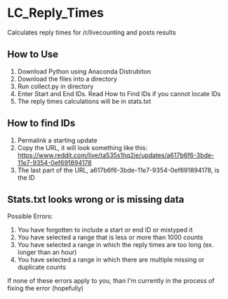 # LC_Reply_Times
Calculates reply times for /r/livecounting and posts results

## How to Use

1. Download Python using Anaconda Distrubiton
2. Download the files into a directory
3. Run collect.py in directory
4. Enter Start and End IDs. Read How to Find IDs if you cannot locate IDs
5. The reply times calculations will be in stats.txt

## How to find IDs

1. Permalink a starting update
2. Copy the URL, it will look something like this: https://www.reddit.com/live/ta535s1hq2je/updates/a617b6f6-3bde-11e7-9354-0ef691894178
3. The last part of the URL, a617b6f6-3bde-11e7-9354-0ef691894178, is the ID

## Stats.txt looks wrong or is missing data

Possible Errors:

1. You have forgotten to include a start or end ID or mistyped it
2. You have selected a range that is less or more than 1000 counts
3. You have selected a range in which the reply times are too long (ex. longer than an hour)
4. You have selected a range in which there are multiple missing or duplicate counts

If none of these errors apply to you, than I'm currently in the process of fixing the error (hopefully)
